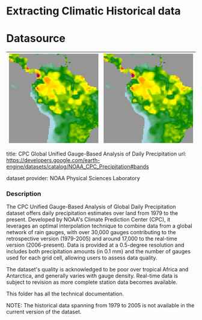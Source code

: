# Extracting Climatic Historical data

# Datasource

| ![Image 1](/public/NOAA_CPC_Precipitation_sample.png) | ![Image 2](/public/NOAA_CPC_Precipitation_sample.png) |
| --------------------------------------- | --------------------------------------- |


title: CPC Global Unified Gauge-Based Analysis of Daily Precipitation
url: https://developers.google.com/earth-engine/datasets/catalog/NOAA_CPC_Precipitation#bands

dataset provider: NOAA Physical Sciences Laboratory



### Description
The CPC Unified Gauge-Based Analysis of Global Daily Precipitation dataset offers daily precipitation estimates over land from 1979 to the present. Developed by NOAA's Climate Prediction Center (CPC), it leverages an optimal interpolation technique to combine data from a global network of rain gauges, with over 30,000 gauges contributing to the retrospective version (1979-2005) and around 17,000 to the real-time version (2006-present). Data is provided at a 0.5-degree resolution and includes both precipitation amounts (in 0.1 mm) and the number of gauges used for each grid cell, allowing users to assess data quality.

The dataset's quality is acknowledged to be poor over tropical Africa and Antarctica, and generally varies with gauge density. Real-time data is subject to revision as more complete station data becomes available.

This folder has all the technical documentation.

NOTE: The historical data spanning from 1979 to 2005 is not available in the current version of the dataset.
